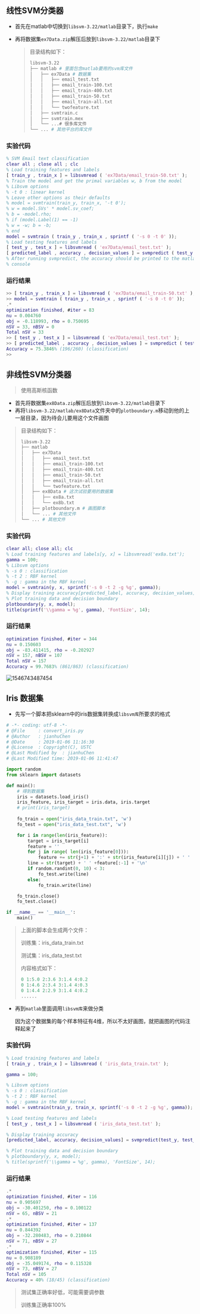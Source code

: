 ## 线性SVM分类器

- 首先在matlab中切换到`libsvm-3.22/matlab`目录下，执行`make`

- 再将数据集`ex7Data.zip`解压后放到`libsvm-3.22/matlab`目录下

  > 目录结构如下：
  >
  > ```bash
  > libsvm-3.22
  > ├── matlab # 里面包含matlab要用的svm库文件
  > │   ├── ex7Data # 数据集
  > │   │   ├── email_test.txt
  > │   │   ├── email_train-100.txt
  > │   │   ├── email_train-400.txt
  > │   │   ├── email_train-50.txt
  > │   │   ├── email_train-all.txt
  > │   │   └── twofeature.txt
  > │   ├── svmtrain.c
  > │   ├── svmtrain.mex
  > │   └── ...# 很多库文件
  > └── ... # 其他平台的库文件
  > ```



### 实验代码

```matlab
% SVM Email text classification
clear all ; close all ; clc
% Load training features and labels
[ train_y , train_x ] = libsvmread ( 'ex7Data/email_train-50.txt' );
% Train the model and get the primal variables w, b from the model
% Libsvm options
% -t 0 : linear kernel
% Leave other options as their defaults
% model = svmtrain(train_y, train_x, '-t 0');
% w = model.SVs' * model.sv_coef;
% b = -model.rho;
% if (model.Label(1) == -1)
% w = -w; b = -b;
% end
model = svmtrain ( train_y , train_x , sprintf ( '-s 0 -t 0' ));
% Load testing features and labels
[ test_y , test_x ] = libsvmread ( 'ex7Data/email_test.txt' );
[ predicted_label , accuracy , decision_values ] = svmpredict ( test_y , test_x , model );
% After running svmpredict, the accuracy should be printed to the matlab
% console
```



### 运行结果

```matlab
>> [ train_y , train_x ] = libsvmread ( 'ex7Data/email_train-50.txt' );
>> model = svmtrain ( train_y , train_x , sprintf ( '-s 0 -t 0' ));
.*
optimization finished, #iter = 83
nu = 0.004760
obj = -0.118993, rho = 0.750695
nSV = 33, nBSV = 0
Total nSV = 33
>> [ test_y , test_x ] = libsvmread ( 'ex7Data/email_test.txt' );
>> [ predicted_label , accuracy , decision_values ] = svmpredict ( test_y , test_x , model );
Accuracy = 75.3846% (196/260) (classification)
>>
```



## 非线性SVM分类器

> 使用高斯核函数

- 首先将数据集`ex8Data.zip`解压后放到`libsvm-3.22/matlab`目录下
- 再将`libsvm-3.22/matlab/ex8Data`文件夹中的`plotboundary.m`移动到他的上一层目录，因为待会儿要用这个文件画图

>  目录结构如下：
>
>  ```bash
>  libsvm-3.22
>  ├── matlab
>  │   ├── ex7Data
>  │   │   ├── email_test.txt
>  │   │   ├── email_train-100.txt
>  │   │   ├── email_train-400.txt
>  │   │   ├── email_train-50.txt
>  │   │   ├── email_train-all.txt
>  │   │   └── twofeature.txt
>  │   ├── ex8Data # 这次试验要用的数据集
>  │   │   ├── ex8a.txt
>  │   │   └── ex8b.txt
>  │   ├── plotboundary.m # 画图脚本
>  │   └── ... # 其他文件
>  └── ... # 其他文件
>  ```




### 实验代码

```matlab
clear all; close all; clc
% Load training features and labels[y, x] = libsvmread('ex8a.txt');
gamma = 100;
% Libsvm options
% -s 0 : classification
% -t 2 : RBF kernel
% -g : gamma in the RBF kernel
model = svmtrain(y, x, sprintf('-s 0 -t 2 -g %g', gamma));
% Display training accuracy[predicted_label, accuracy, decision_values] = svmpredict(y, x, model);
% Plot training data and decision boundary
plotboundary(y, x, model);
title(sprintf('\\gamma = %g', gamma), 'FontSize', 14);
```



### 运行结果

```matlab
optimization finished, #iter = 344
nu = 0.150603
obj = -83.411415, rho = -0.202927
nSV = 157, nBSV = 107
Total nSV = 157
Accuracy = 99.7683% (861/863) (classification)
```

![1546743487454](1546743487454.png)



## Iris 数据集

- 先写一个脚本把sklearn中的iris数据集转换成`libsvm库`所要求的格式

```python
# -*- coding: utf-8 -*-
# @File 	: convert_iris.py
# @Author 	: jianhuChen
# @Date 	: 2019-01-06 11:16:30
# @License 	: Copyright(C), USTC
# @Last Modified by  : jianhuChen
# @Last Modified time: 2019-01-06 11:41:47

import random
from sklearn import datasets

def main():
	# 得到数据集
	iris = datasets.load_iris()
	iris_feature, iris_target = iris.data, iris.target
	# print(iris_target)
	
	fo_train = open("iris_data_train.txt", 'w')
	fo_test = open("iris_data_test.txt", 'w')

	for i in range(len(iris_feature)):
		target = iris_target[i]
		feature = ''
		for j in range( len(iris_feature[0])):
			feature += str(j+1) + ':' + str(iris_feature[i][j]) + ' '
		line = str(target) + ' ' +feature[:-1] + '\n'
		if random.randint(0, 10) < 3:
			fo_test.write(line)
		else:
			fo_train.write(line)

	fo_train.close()
	fo_test.close()

if __name__ == '__main__':
	main()
```

> 上面的脚本会生成两个文件：
>
> 训练集：iris_data_train.txt
>
> 测试集：iris_data_test.txt
>
> 内容格式如下：
>
> ```python
> 0 1:5.0 2:3.6 3:1.4 4:0.2
> 0 1:4.6 2:3.4 3:1.4 4:0.3
> 0 1:4.4 2:2.9 3:1.4 4:0.2
> ......
> ```
>
>

- 再到`matlab`里面调用`libsvm库`来做分类

  因为这个数据集的每个样本特征有4维，所以不太好画图，就把画图的代码注释起来了



### 实验代码

```matlab
% Load training features and labels
[ train_y , train_x ] = libsvmread ( 'iris_data_train.txt' );

gamma = 100;

% Libsvm options
% -s 0 : classification
% -t 2 : RBF kernel
% -g : gamma in the RBF kernel
model = svmtrain(train_y, train_x, sprintf('-s 0 -t 2 -g %g', gamma));

% Load testing features and labels
[ test_y , test_x ] = libsvmread ( 'iris_data_test.txt' );

% Display training accuracy
[predicted_label, accuracy, decision_values] = svmpredict(test_y, test_x, model);

% Plot training data and decision boundary
% plotboundary(y, x, model);
% title(sprintf('\\gamma = %g', gamma), 'FontSize', 14);
```



### 运行结果

```matlab
.*
optimization finished, #iter = 116
nu = 0.905697
obj = -30.401250, rho = 0.100122
nSV = 65, nBSV = 21
.*
optimization finished, #iter = 137
nu = 0.844392
obj = -32.280483, rho = 0.210844
nSV = 71, nBSV = 27
.*
optimization finished, #iter = 115
nu = 0.908189
obj = -35.049174, rho = 0.115328
nSV = 73, nBSV = 27
Total nSV = 105
Accuracy = 40% (18/45) (classification)
```

> 测试集正确率好低，可能需要调参数
>
> 训练集正确率100%



















